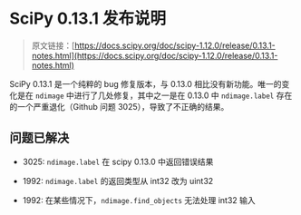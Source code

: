 # SciPy 0.13.1 发布说明

> 原文链接：[https://docs.scipy.org/doc/scipy-1.12.0/release/0.13.1-notes.html](https://docs.scipy.org/doc/scipy-1.12.0/release/0.13.1-notes.html)

SciPy 0.13.1 是一个纯粹的 bug 修复版本，与 0.13.0 相比没有新功能。唯一的变化是在 `ndimage` 中进行了几处修复，其中之一是在 0.13.0 中 `ndimage.label` 存在的一个严重退化（Github 问题 3025），导致了不正确的结果。

## 问题已解决

+   3025: `ndimage.label` 在 scipy 0.13.0 中返回错误结果

+   1992: `ndimage.label` 的返回类型从 int32 改为 uint32

+   1992: 在某些情况下，`ndimage.find_objects` 无法处理 int32 输入
